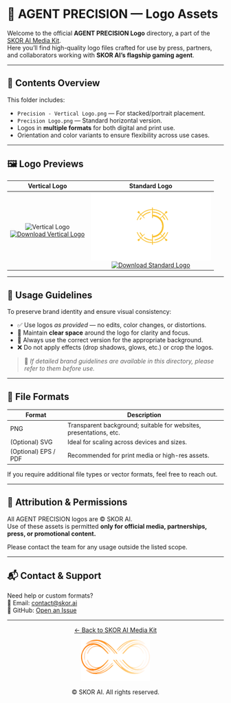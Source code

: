 # 🎯 AGENT PRECISION — Logo Assets

Welcome to the official **AGENT PRECISION Logo** directory, a part of the [SKOR AI Media Kit](https://github.com/TheSkorAI/SKOR-AI).  
Here you’ll find high-quality logo files crafted for use by press, partners, and collaborators working with **SKOR AI’s flagship gaming agent**.

---

## 📂 Contents Overview

This folder includes:

- `Precision - Vertical Logo.png` — For stacked/portrait placement.
- `Precision Logo.png` — Standard horizontal version.
- Logos in **multiple formats** for both digital and print use.
- Orientation and color variants to ensure flexibility across use cases.

---

## 🖼️ Logo Previews

| Vertical Logo | Standard Logo |
|:-------------:|:-------------:|
| <img src="./Precision%20-%20Vertical%20Logo.png" alt="Vertical Logo" width="280"><br><a href="./Precision%20-%20Vertical%20Logo.png"><img src="https://img.shields.io/badge/Download-Vertical%20Logo-007BFF?style=for-the-badge&logo=download" alt="Download Vertical Logo"></a> | <img src="./Precision%20Logo.png" alt="Standard Logo" width="280"><br><a href="./Precision%20Logo.png"><img src="https://img.shields.io/badge/Download-Standard%20Logo-007BFF?style=for-the-badge&logo=download" alt="Download Standard Logo"></a> |

---

## 📐 Usage Guidelines

To preserve brand identity and ensure visual consistency:

- ✅ Use logos *as provided* — no edits, color changes, or distortions.
- 🔲 Maintain **clear space** around the logo for clarity and focus.
- 🧩 Always use the correct version for the appropriate background.
- ❌ Do not apply effects (drop shadows, glows, etc.) or crop the logos.

> 📘 *If detailed brand guidelines are available in this directory, please refer to them before use.*

---

## 📁 File Formats

| Format | Description |
|--------|-------------|
| PNG | Transparent background; suitable for websites, presentations, etc. |
| (Optional) SVG | Ideal for scaling across devices and sizes. |
| (Optional) EPS / PDF | Recommended for print media or high-res assets. |

If you require additional file types or vector formats, feel free to reach out.

---

## 💼 Attribution & Permissions

All AGENT PRECISION logos are © SKOR AI.  
Use of these assets is permitted **only for official media, partnerships, press, or promotional content.**

Please contact the team for any usage outside the listed scope.

---

## 📬 Contact & Support

Need help or custom formats?  
📧 Email: [contact@skor.ai](mailto:contact@skor.ai)  
💬 GitHub: [Open an Issue](https://github.com/TheSkorAI/SKOR-AI/issues)

---

<p align="center">
  <a href="https://github.com/TheSkorAI/SKOR-AI">
    ← Back to SKOR AI Media Kit
  </a>
</p>

<p align="center">
  <img src="./SKOR%20AI%20Agents%20Logo%20(Primary).png" alt="SKOR AI Logo" width="160" />
</p>

<p align="center">
  © SKOR AI. All rights reserved.
</p>

